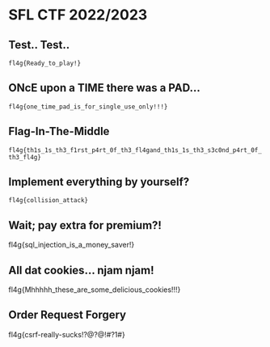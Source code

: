 # SFL CTF 2022/2023

## Test.. Test..
`fl4g{Ready_to_play!}`

## ONcE upon a TIME there was a PAD...
`fl4g{one_time_pad_is_for_single_use_only!!!}`

## Flag-In-The-Middle
`fl4g{th1s_1s_th3_f1rst_p4rt_0f_th3_fl4gand_th1s_1s_th3_s3c0nd_p4rt_0f_th3_fl4g}`

## Implement everything by yourself?
`fl4g{collision_attack}`

## Wait; pay extra for premium?!
fl4g{sql_injection_is_a_money_saver!}

## All dat cookies... njam njam!
fl4g{Mhhhhh_these_are_some_delicious_cookies!!!}

## Order Request Forgery
fl4g{csrf-really-sucks!?@?@!#?1#}